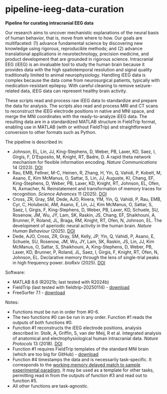 # pipeline-ieeg-data-curation
**Pipeline for curating intracranial EEG data**

Our research aims to uncover mechanistic explanations of the neural basis of human behavior, that is, move from where to how. Our goals are multifaceted: (1) advance fundamental science by discovering new knowledge using rigorous, reproducible methods; and (2) advance translational applications in neurotechnology, precision medicine, and product development that are grounded in rigorous science. Intracranial EEG (iEEG) is an invaluable tool to study the human brain because it provides data with the high spatiotemporal resolution and signal quality traditionally limited to animal neurophysiology. Handling iEEG data is complex because the data come from neurosurgical patients, typically with medication-resistant epilepsy. With careful cleaning to remove seizure-related data, iEEG data can represent healthy brain activity. 

These scripts read and process raw iEEG data to standardize and prepare the data for analysis. The scripts also read and process MRI and CT scans to reconstruct the iEEG electrode positions in native and MNI space, and merge the MNI coordinates with the ready-to-analyze iEEG data. The resulting data are in a standardized MATLAB structure in FieldTrip format, enabling use in MATLAB (with or without FieldTrip) and straightforward conversion to other formats such as Python.

The pipeline is described in:
- Johnson, EL, Lin, JJ, King-Stephens, D, Weber, PB, Laxer, KD, Saez, I, Girgis, F, D’Esposito, M, Knight, RT, Badre, D. A rapid theta network mechanism for flexible information encoding. _Nature Communications_ 14 (2023). [DOI](https://doi.org/10.1038/s41467-023-38574-7)
- Rau, EMB, Fellner, M-C, Heinen, R, Zhang, H, Yin, Q, Vahidi, P, Kobelt, M, Asano, E, Kim McManus, O, Sattar, S, Lin, JJ, Auguste, KI, Chang, EF, King-Stephens, D, Weber, PB, Laxer, KD, Knight, RT, Johnson, EL, Ofen, N, Axmacher, N. Reinstatement and transformation of memory traces for recognition. _Science Advances_ 11 (2025). [DOI](https://doi.org/10.1126/sciadv.adp9336)
- Cross, ZR, Gray, SM, Dede, AJO, Rivera, YM, Yin, Q, Vahidi, P, Rau, EMB, Cyr, C, Holubecki, AM, Asano, E, Lin, JJ, Kim McManus, O, Sattar, S, Saez, I, Girgis, F, King-Stephens, D, Weber, PB, Laxer, KD, Schuele, SU, Rosenow, JM, Wu, JY, Lam, SK, Raskin, JS, Chang, EF, Shaikhouni, A, Brunner, P, Roland, JL, Braga, RM, Knight, RT, Ofen, N, Johnson, EL. The development of aperiodic neural activity in the human brain. _Nature Human Behaviour_ (2025). [DOI](https://doi.org/10.1038/s41562-025-02270-x)
- Dede, AJO, Cross, ZR, Gray, SM, Kelly, JP, Yin, Q, Vahidi, P, Asano, E, Schuele, SU, Rosenow, JM, Wu, JY, Lam, SK, Raskin, JS, Lin, JJ, Kim McManus, O, Sattar, S, Shaikhouni, A, King-Stephens, D, Weber, PB, Laxer, KD, Brunner, P, Roland, JL, Saez, I, Girgis, F, Knight, RT, Ofen, N, Johnson, EL. Declarative memory through the lens of single-trial peaks in high frequency power. _bioRxiv_ (2025). [DOI](https://doi.org/10.1101/2025.01.02.631123)

Software:
- MATLAB 8.6 (R2021b; last tested with R2024b)
- FieldTrip (last tested with fieldtrip-20250114) - [download](https://www.fieldtriptoolbox.org/download/)
- FreeSurfer 7.1 - [download](https://surfer.nmr.mgh.harvard.edu/fswiki/DownloadAndInstall)

Notes:
- Functions must be run in order from #0-6.
- The two functions #0 can be run in any order. Function #1 reads the outputs of both functions #0.
- Function #1 reconstructs the iEEG electrode positions, analysis described in: Stolk, A, Griffin, S, van der Meij, R et al. Integrated analysis of anatomical and electrophysiological human intracranial data. _Nature Protocols_ 13 (2018). [DOI](https://doi.org/10.1038/s41596-018-0009-6)
- Function #1 requires FieldTrip templates of the standard MNI brain (which are too big for GitHub) - [download](https://drive.google.com/file/d/1qWP-v-ytWxXUuKWydSksg1X1hvZjBi8P/view?usp=sharing)
- Function #4 timestamps the data and is necessarily task-specific. It corresponds to the [working memory delayed match to sample experimental paradigm](https://github.com/elizljohnson-projects/paradigm-working-memory-dms.git). It may be used as a template for other tasks, permitting read in from the outputs of function #3 and read out to function #5.
- All other functions are task-agnostic.

